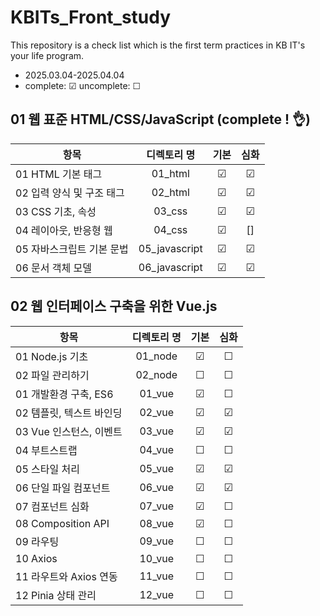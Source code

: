 # KBITs_Front_study

This repository is a check list which is the first term practices in KB IT's your life program.

- 2025.03.04-2025.04.04
- complete: ☑ uncomplete: ☐

## 01 웹 표준 HTML/CSS/JavaScript (complete ! 👌)

| 항목                      |  디렉토리 명  | 기본 | 심화 |
| ------------------------- | :-----------: | :--: | :--: |
| 01 HTML 기본 태그         |    01_html    |  ☑   |  ☑   |
| 02 입력 양식 및 구조 태그 |    02_html    |  ☑   |  ☑   |
| 03 CSS 기초, 속성         |    03_css     |  ☑   |  ☑   |
| 04 레이아웃, 반응형 웹    |    04_css     |  ☑   |  []  |
| 05 자바스크립트 기본 문법 | 05_javascript |  ☑   |  ☑   |
| 06 문서 객체 모델         | 06_javascript |  ☑   |  ☑   |

## 02 웹 인터페이스 구축을 위한 Vue.js

| 항목                     | 디렉토리 명 | 기본 | 심화 |
| ------------------------ | :---------: | :--: | :--: |
| 01 Node.js 기초          |   01_node   |  ☑   |  ☐   |
| 02 파일 관리하기         |   02_node   |  ☐   |  ☐   |
| 01 개발환경 구축, ES6    |   01_vue    |  ☑   |  ☐   |
| 02 템플릿, 텍스트 바인딩 |   02_vue    |  ☑   |  ☑   |
| 03 Vue 인스턴스, 이벤트  |   03_vue    |  ☑   |  ☑   |
| 04 부트스트랩            |   04_vue    |  ☐   |  ☐   |
| 05 스타일 처리           |   05_vue    |  ☑   |  ☑   |
| 06 단일 파일 컴포넌트    |   06_vue    |  ☑   |  ☑   |
| 07 컴포넌트 심화         |   07_vue    |  ☑   |  ☐   |
| 08 Composition API       |   08_vue    |  ☑   |  ☐   |
| 09 라우팅                |   09_vue    |  ☐   |  ☐   |
| 10 Axios                 |   10_vue    |  ☐   |  ☐   |
| 11 라우트와 Axios 연동   |   11_vue    |  ☐   |  ☐   |
| 12 Pinia 상태 관리       |   12_vue    |  ☐   |  ☐   |
